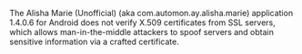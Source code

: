 The Alisha Marie (Unofficial) (aka com.automon.ay.alisha.marie) application 1.4.0.6 for Android does not verify X.509 certificates from SSL servers, which allows man-in-the-middle attackers to spoof servers and obtain sensitive information via a crafted certificate.